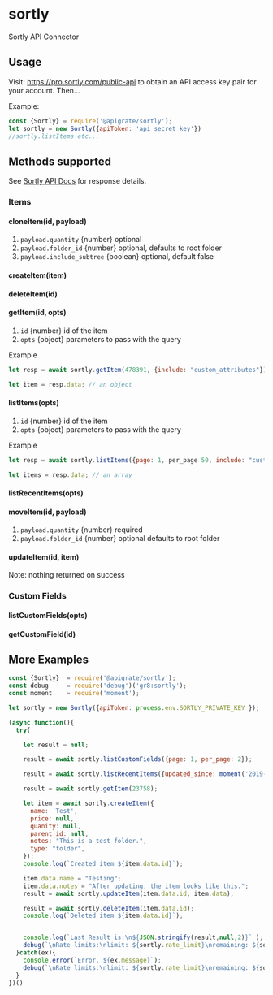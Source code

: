 # sortly
Sortly API Connector


## Usage
Visit: https://pro.sortly.com/public-api to obtain an API access key pair for your account. Then...

Example:
```javascript
const {Sortly} = require('@apigrate/sortly');
let sortly = new Sortly({apiToken: 'api secret key'})
//sortly.listItems etc...
```

## Methods supported

See [Sortly API Docs](https://sortlyapi.docs.apiary.io/#introduction/rate-limiting) for response details.


### Items
#### cloneItem(id, payload)
1. `payload.quantity` {number}  optional
1. `payload.folder_id` {number}  optional, defaults to root folder
1. `payload.include_subtree` {boolean} optional, default false

#### createItem(item)

#### deleteItem(id)

#### getItem(id, opts)
1. `id` {number} id of the item
1. `opts` {object} parameters to pass with the query

Example
```javascript
let resp = await sortly.getItem(478391, {include: "custom_attributes"});

let item = resp.data; // an object
```
#### listItems(opts)
1. `id` {number} id of the item
1. `opts` {object} parameters to pass with the query

Example
```javascript
let resp = await sortly.listItems({page: 1, per_page 50, include: "custom_attributes"});

let items = resp.data; // an array
```
#### listRecentItems(opts)
#### moveItem(id, payload)
1. `payload.quantity` {number} required
1. `payload.folder_id` {number} optional defaults to root folder

#### updateItem(id, item)
Note: nothing returned on success

### Custom Fields
#### listCustomFields(opts)
#### getCustomField(id)

## More Examples
```javascript
const {Sortly}  = require('@apigrate/sortly');
const debug     = require('debug')('gr8:sortly');
const moment    = require('moment');

let sortly = new Sortly({apiToken: process.env.SORTLY_PRIVATE_KEY });

(async function(){
  try{

    let result = null;

    result = await sortly.listCustomFields({page: 1, per_page: 2});

    result = await sortly.listRecentItems({updated_since: moment('2019-07-30T17:49:30.876Z').unix()});

    result = await sortly.getItem(23758);

    let item = await sortly.createItem({
      name: 'Test',
      price: null,
      quanity: null,
      parent_id: null,
      notes: "This is a test folder.",
      type: "folder",
    });
    console.log(`Created item ${item.data.id}`);

    item.data.name = "Testing";
    item.data.notes = "After updating, the item looks like this.";
    result = await sortly.updateItem(item.data.id, item.data);

    result = await sortly.deleteItem(item.data.id);
    console.log(`Deleted item ${item.data.id}`);


    console.log(`Last Result is:\n${JSON.stringify(result,null,2)}` );
    debug(`\nRate limits:\nlimit: ${sortly.rate_limit}\nremaining: ${sortly.rate_limit_remaining}\nreset: ${sortly.rate_limit_reset}`)
  }catch(ex){
    console.error(`Error. ${ex.message}`);
    debug(`\nRate limits:\nlimit: ${sortly.rate_limit}\nremaining: ${sortly.rate_limit_remaining}\nreset: ${sortly.rate_limit_reset}`)
  }
})()
```
